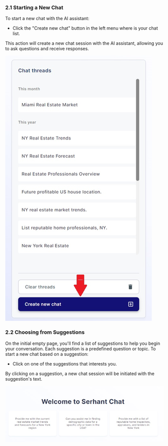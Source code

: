 
### 2.1 Starting a New Chat

To start a new chat with the AI assistant:

- Click the "Create new chat" button in the left menu where is your chat list.

This action will create a new chat session with the AI assistant, allowing you to ask questions and receive responses.

![createNewChatButton](../../static/chat/createNewChatButton.jpg)

### 2.2 Choosing from Suggestions

On the initial empty page, you'll find a list of suggestions to help you begin your conversation. Each suggestion is a
predefined question or topic. To start a new chat based on a suggestion:

- Click on one of the suggestions that interests you.

By clicking on a suggestion, a new chat session will be initiated with the suggestion's text.

![createNewChatButton](../../static/chat/suggestions.jpg)
